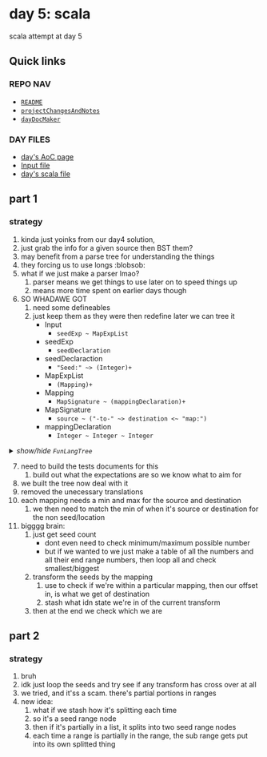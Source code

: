 # day 5: scala
  scala attempt at day 5
## Quick links
### REPO NAV
* [`README`](./README.md)
* [`projectChangesAndNotes`](./projectChangesAndNotes.md)
* [`dayDocMaker`](./dayDocMaker.md)
### DAY FILES
* [day's AoC page](https://adventofcode.com/2023/day/5)
* [Input file](https://adventofcode.com/2023/day/5/input)
* [day's scala file](../../src/main/scala/day5.scala)
## part 1
### strategy
1. kinda just yoinks from our day4 solution,
2. just grab the info for a given source then BST them?
3. may benefit from a parse tree for understanding the things
4. they forcing us to use longs :blobsob:
5. what if we just make a parser lmao?
    1. parser means we get things to use later on to speed things up
    2. means more time spent on earlier days though
6. SO WHADAWE GOT
    1. need some defineables
    2. just keep them as they were then redefine later we can tree it
        * Input
          - `seedExp ~ MapExpList`
        * seedExp
          - `seedDeclaration`
        * seedDeclaraction
          - `"Seed:" ~> (Integer)+`
        * MapExpList
          - `(Mapping)+`
        * Mapping
          - `MapSignature ~ (mappingDeclaration)+`
        * MapSignature
          - `source ~ ("-to-" ~> destination <~ "map:")`
        * mappingDeclaration
          - `Integer ~ Integer ~ Integer`

<details><summary><i>show/hide <code>FunLangTree</code></i></summary>

```mermaid
classDiagram
    %% ===================================
    %% ===================================
    %% === supers

    class FunLangNode

    class Type
    
    class Identifier{
        String
    }

    %% ===================================
    %% ===================================
    %% === super children

    class Exp
    FunLangNode <|-- Exp

    class Program {
        Program(Exp)
    }
    FunLangNode <|-- Program

    class Idn{
        +Identifier idn
    }
    FunLangNode <|-- Idn
    Identifier <.. Idn

    class Defn {
        Defn(Vector[IdnDef], Exp)
    }
    FunLangNode <|-- Defn

    %% ===================================
    %% ===================================
    %% === identifier branch branch

    class IdnDef
    Exp <|-- IdnDef
    Idn <.. IdnDef

    class IdnUse
    Exp <|-- IdnUse
    Idn <.. IdnUse

    %% ===================================
    %% ===================================
    %% === Type branch

    class BoolType
    Type <|-- BoolType

    class FunType{
        FunType(Type,Type)
    }
    Type <|-- FunType

    class IntType
    Type <|-- IntType

    class ListType{
        ListType(Type)
    }
    Type <|-- ListType

    class TupleType{
        TupleType(Vector[Type])
    }
    Type <|-- TupleType

    class UnknownType
    Type <|-- UnknownType

    %% ===================================
    %% ===================================
    %% === Exp branch

    class WithDoExp{
        WithDoExp(Vector[Defn],Exp)
    }
    Exp <|-- WithDoExp
    Defn <.. WithDoExp

    
    class AppExp{
        AppExp(Exp,Exp)
    }
    Exp <|-- AppExp

     
    class LamExp{
        LamExp(Vector[IdnDef],Exp)
    }
    Exp <|-- LamExp
    IdnDef <.. LamExp

    
    class TupleExp{
        TupleExp(Vector[Exp])
    }
    Exp <|-- TupleExp

    
    class ListExp{
        ListExp(Vector[Exp])
    }
    Exp <|-- ListExp

    
    class BoolExp{
        BoolExp(Boolean)
    }
    Exp <|-- BoolExp

    
    class EqualExp{
        EqualExp(Exp,Exp)
    }
    Exp <|-- EqualExp

    
    class IfExp{
        IfExp(Exp,Exp,Exp)
    }
    Exp <|-- IfExp

    
    class IntExp{
        IntExp(Int)
    }
    Exp <|-- IntExp

    
    class LessExp{
        LessExp(Exp,Exp)
    }
    Exp <|-- LessExp

    class MinusExp{
        MinusExp(Exp,Exp)
    }
    Exp <|-- MinusExp

    
    class PlusExp{
        PlusExp(Exp,Exp)
    }
    Exp <|-- PlusExp

    
    class SlashExp{
        SlashExp(Exp,Exp)
    }
    Exp <|-- SlashExp

    
    class StarExp{
        StarExp(Exp,Exp)
    }
    Exp <|-- StarExp

    
    class ConsExp{
        ConsExp(Exp,Exp)
    }
    Exp <|-- ConsExp

    %% ===================================
    %% ===================================
```
</details>

7. need to build the tests documents for this 
    1. build out what the expectations are so we know what to aim for
8. we built the tree now deal with it
9. removed the unecessary translations
10. each mapping needs a min and max for the source and destination
    1. we then need to match the min of when it's source or destination for the non seed/location
11. bigggg brain:
    1. just get seed count
        * dont even need to check minimum/maximum possible number
        * but if we wanted to we just make a table of all the numbers and all their end range numbers, then loop all and check smallest/biggest
    2. transform the seeds by the mapping
        1. use to check if we're within a particular mapping, then our offset in, is what we get of destination
        2. stash what idn state we're in of the current transform
    3. then at the end we check which we are


## part 2
### strategy
1. bruh
2. idk just loop the seeds and try see if any transform has cross over at all
3. we tried, and it'ss a scam. there's partial portions in ranges
4. new idea:
    1. what if we stash how it's splitting each time
    2. so it's a seed range node
    3. then if it's partially in a list, it splits into two seed range nodes
    4. each time a range is partially in the range, the sub range gets put into its own splitted thing
    
